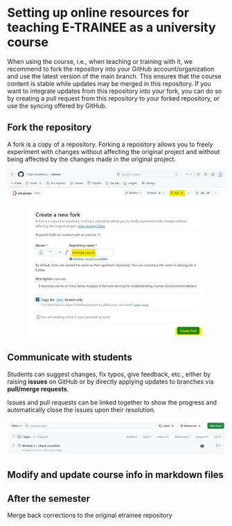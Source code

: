 # Setting up online resources for teaching E-TRAINEE as a university course

When using the course, i.e., when teaching or training with it, 
we recommend to fork the repository into your GitHub account/organization and use the latest version of the main branch. 
This ensures that the course content is stable while updates may be merged in this repository. 
If you want to integrate updates from this repository into your fork, 
you can do so by creating a pull request from this repository to your forked repository, or use the syncing offered by GitHub.


## Fork the repository
A fork is a copy of a repository. 
Forking a repository allows you to freely experiment with changes without affecting the original project 
and without being affected by the changes made in the original project. 

<p align="center">
<img src="media/fork.jpg" title="Fork" alt="Figure 1" width="600"/>
</p>
<p align="center">
<img src="media/fork2.jpg" title="Fork" alt="Figure 2" width="400"/>
</p>




## Communicate with students
Students can suggest changes, fix typos, give feedback, etc., either by raising **issues** on GitHub or
by directly applying updates to branches via **pull/merge requests**. 

Issues and pull requests can be linked together to show the progress and automatically close the issues upon their resolution. 

<p align="center">
<img src="media/issues.jpg" title="Issues" alt="Figure 1" width="600"/>
</p>


 
## Modify and update course info in markdown files

## After the semester
Merge back corrections to the original etrainee repository